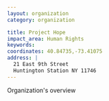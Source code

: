 ```yaml
---
layout: organization
category: organization

title: Project Hope
impact_area: Human Rights
keywords: 
coordinates: 40.84735,-73.41075
address: |
  21 East 9th Street
  Huntington Station NY 11746
---
```

Organization's overview
